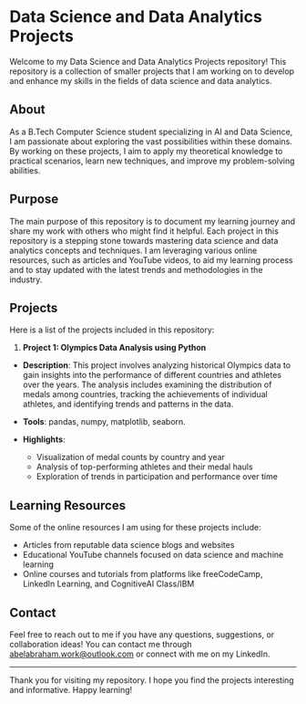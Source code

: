# Data Science and Data Analytics Projects

Welcome to my Data Science and Data Analytics Projects repository! This repository is a collection of smaller projects that I am working on to develop and enhance my skills in the fields of data science and data analytics. 

## About

As a B.Tech Computer Science student specializing in AI and Data Science, I am passionate about exploring the vast possibilities within these domains. By working on these projects, I aim to apply my theoretical knowledge to practical scenarios, learn new techniques, and improve my problem-solving abilities.

## Purpose

The main purpose of this repository is to document my learning journey and share my work with others who might find it helpful. Each project in this repository is a stepping stone towards mastering data science and data analytics concepts and techniques. I am leveraging various online resources, such as articles and YouTube videos, to aid my learning process and to stay updated with the latest trends and methodologies in the industry.

## Projects

Here is a list of the projects included in this repository:

1. **Project 1: Olympics Data Analysis using Python**
  - **Description**: This project involves analyzing historical Olympics data to gain insights into the performance of different countries and athletes over the years. The analysis includes examining the distribution of medals among countries, tracking the achievements of individual athletes, and identifying trends and patterns in the data.
  
  - **Tools**: pandas, numpy, matplotlib, seaborn.
  - **Highlights**: 
    - Visualization of medal counts by country and year
    - Analysis of top-performing athletes and their medal hauls
    - Exploration of trends in participation and performance over time

## Learning Resources

Some of the online resources I am using for these projects include:

- Articles from reputable data science blogs and websites
- Educational YouTube channels focused on data science and machine learning
- Online courses and tutorials from platforms like freeCodeCamp, LinkedIn Learning, and CognitiveAI Class/IBM

## Contact

Feel free to reach out to me if you have any questions, suggestions, or collaboration ideas! You can contact me through abelabraham.work@outlook.com or connect with me on my LinkedIn.

---

Thank you for visiting my repository. I hope you find the projects interesting and informative. Happy learning!

